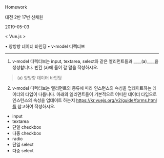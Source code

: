 Homework

대전 2반 17번 신채원

2019-05-03

< Vue.js >

• 양방향 데이터 바인딩
• v-model 디렉티브

----

1. v-model 디렉티브는 input, textarea, select와 같은 엘리먼트들과 ____(a)____을 생성합니다. 빈칸 (a)에 들어
   갈 말을 작성하시오.

> (a) 양방향 데이터 바인딩



2. v-model 디렉티브는 엘리먼트의 종류에 따라 인스턴스의 속성을 업데이트하는 데이터의 타입이 다릅니다.
  아래의 엘리먼트들이 기본적으로 어떠한 데이터 타입으로 인스턴스의 속성을 업데이트 하는지
  https://kr.vuejs.org/v2/guide/forms.html를 참고하여 작성하시오.
- input
- textarea
- 단일 checkbox
- 다중 checkbox
- radio
- 단일 select
- 다중 select